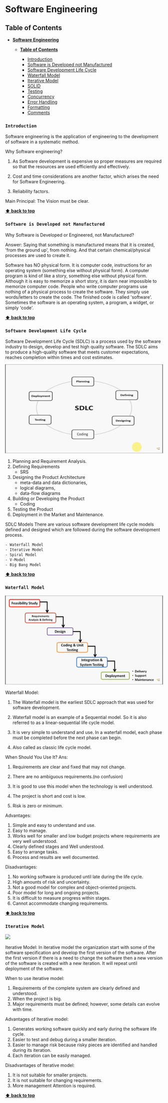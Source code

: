 # Software Engineering

## Table of Contents

-   [**Software Engineering**](#software_engineering)

    -   [**Table of Contents**](#table-of-contents)

        -   [Introduction](#introduction)
        -   [Software is Developed not Manufactured](#software-is-developed-not-Manufactured)
        -   [Software Development Life Cycle](#software-development-life-cycle)
        -   [Waterfall Model](#waterfall-model)
        -   [Iterative Model](#iterative-model)
        -   [SOLID](#solid)
        -   [Testing](#testing)
        -   [Concurrency](#concurrency)
        -   [Error Handling](#error-handling)
        -   [Formatting](#formatting)
        -   [Comments](#comments)

### `Introduction`

Software engineering is the application of engineering to the development of software in a systematic method.

Why Software engineering?

1. As Software development is expensive so proper measures are required so that the resources are used efficiently and effectively.

2. Cost and time considerations are another factor, which arises the need for Software Engineering.

3. Reliability factors.

Main Principal: The Vision must be clear.

**[⬆ back to top](#table-of-contents)**

### `Software is Developed not Manufactured`

Why Software is Developed or Engineered, not Manufactured?

Answer:
Saying that something is manufactured means that it is created, 'from the ground up', from nothing. And that certain chemical/physical processes are used to create it.

Software has NO physical form. It is computer code, instructions for an operating system (something else without physical form). A computer program is kind of like a story, something else without physical form. Although it is easy to memorize a short story, it is darn near impossible to memorize computer code. People who write computer programs use nothing of a physical process to create the software. They simply use words/letters to create the code. The finished code is called 'software'. Sometimes the software is an operating system, a program, a widget, or simply 'code'.

**[⬆ back to top](#table-of-contents)**

### `Software Development Life Cycle`

Software Development Life Cycle (SDLC) is a process used by the software industry to design, develop and test high quality software. The SDLC aims to produce a high-quality software that meets customer expectations, reaches completion within times and cost estimates.

![](software-lifecycle.png)

1. Planning and Requirement Analysis.
2. Defining Requirements
    - SRS
3. Designing the Product Architecture
    - meta-data and data dictionaries,
    - logical diagrams,
    - data-flow diagrams
4. Building or Developing the Product
    - Coding
5. Testing the Product
6. Deployment in the Market and Maintenance.

SDLC Models
There are various software development life cycle models defined and designed which are followed during the software development process.

    - Waterfall Model
    - Iterative Model
    - Spiral Model
    - V-Model
    - Big Bang Model

**[⬆ back to top](#table-of-contents)**

### `Waterfall Model`

![](waterfall-model.png)

Waterfall Model:

1. The Waterfall model is the earliest SDLC approach that was used for software development.

2. Waterfall model is an example of a Sequential model. So it is also referred to as a linear-sequential life cycle model.

3. It is very simple to understand and use. In a waterfall model, each phase must be completed before the next phase can begin.

4. Also called as classic life cycle model.

When Should You Use It?
Ans:

1. Requirements are clear and fixed that may not change.

2. There are no ambiguous requirements.(no confusion)

3. It is good to use this model when the technology is well understood.

4. The project is short and cost is low.

5. Risk is zero or minimum.

Advantages:

1. Simple and easy to understand and use.
2. Easy to manage.
3. Works well for smaller and low budget projects where
   requirements are very well understood.
4. Clearly defined stages and Well understood.
5. Easy to arrange tasks.
6. Process and results are well documented.

Disadvantages:

1. No working software is produced until late during the life cycle.
2. High amounts of risk and uncertainty.
3. Not a good model for complex and object-oriented projects.
4. Poor model for long and ongoing projects.
5. It is difficult to measure progress within stages.
6. Cannot accommodate changing requirements.

**[⬆ back to top](#table-of-contents)**

### `Iterative Model`

![](itrative-model.png)

Iterative Model:
In iterative model the organization start with some of the software specification and develop the first version of the software. After the first version if there is a need to change the software then a new version of the software is created with a new iteration.
It will repeat until deployment of the software.

When to use iterative model:

1. Requirements of the complete system are clearly defined and understood.
2. When the project is big.
3. Major requirements must be defined; however, some details can evolve with time.

Advantages of Iterative model:

1. Generates working software quickly and early during the software life cycle.
2. Easier to test and debug during a smaller iteration.
3. Easier to manage risk because risky pieces are identified and handled during its iteration.
4. Each iteration can be easily managed.

Disadvantages of Iterative model:

1. It is not suitable for smaller projects.
2. It is not suitable for changing requirements.
3. More management Attention is required.

**[⬆ back to top](#table-of-contents)**
